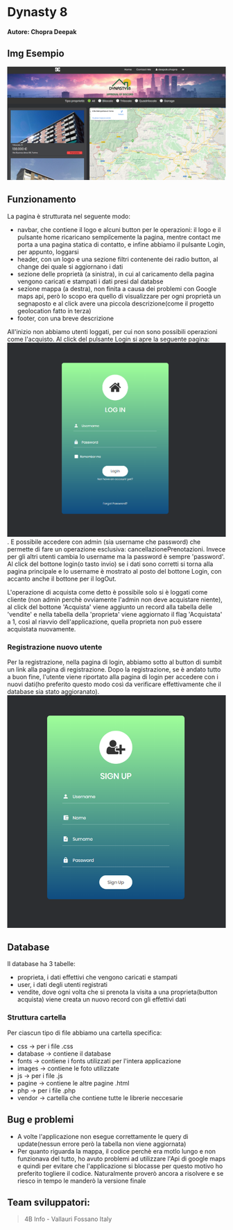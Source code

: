 # Dynasty 8
#### Autore: Chopra Deepak

## Img Esempio
![imgFigurativa](images/imgEsempio.PNG)

## Funzionamento
La pagina è strutturata nel seguente modo:
- navbar, che contiene il logo e alcuni button per le operazioni:
    il logo e il pulsante home ricaricano sempilcemente la pagina, mentre contact me porta a una pagina statica di contatto, e infine abbiamo il pulsante Login, per appunto, loggarsi
- header, con un logo e una sezione filtri contenente dei radio button, al change dei quale si aggiornano i dati
- sezione delle proprietà (a sinistra), in cui al caricamento della pagina vengono caricati e stampati i dati presi dal databse
- sezione mappa (a destra), non finita a causa dei problemi con Google maps api, però lo scopo era quello di visualizzare per ogni proprietà un segnaposto e al click avere una piccola descrizione(come il progetto geolocation fatto in terza)
- footer, con una breve descrizione

All'inizio non abbiamo utenti loggati, per cui non sono possibili operazioni come l'acquisto. Al click del pulsante Login si apre la seguente pagina: ![imgFigurativa](images/imgLogin.PNG). E possibile accedere con admin (sia username che password) che permette di fare un operazione esclusiva: cancellazionePrenotazioni. Invece per gli altri utenti cambia lo username ma la password è sempre 'password'. Al click del bottone login(o tasto invio) se i dati sono corretti si torna alla pagina principale e lo username è mostrato al posto del bottone Login, con accanto anche il bottone per il logOut. 

L'operazione di acquista come detto è possibile solo si è loggati come cliente (non admin perchè ovviamente l'admin non deve acquistare niente), al click del bottone 'Acquista' viene aggiunto un record alla tabella delle 'vendite' e nella tabella della 'proprieta' viene aggiornato il flag 'Acquistata' a 1, così al riavvio dell'applicazione, quella proprieta non può essere acquistata nuovamente.   

### Registrazione nuovo utente
Per la registrazione, nella pagina di login, abbiamo sotto al button di sumbit un link alla pagina di registrazione. Dopo la registrazione, se è andato tutto a buon fine, l'utente viene riportato alla pagina di login per accedere con i nuovi dati(ho preferito questo modo così da verificare effettivamente che il database sia stato aggioranato).
![imgFigurativa](images/imgSignUp.PNG)

## Database
Il database ha 3 tabelle:
- proprieta, i dati effettivi che vengono caricati e stampati
- user, i dati degli utenti registrati
- vendite, dove ogni volta che si prenota la visita a una proprieta(button acquista) viene creata un nuovo record con gli effettivi dati

### Struttura cartella
Per ciascun tipo di file abbiamo una cartella specifica:
- css -> per i file .css
- database -> contiene il database
- fonts -> contiene i fonts utilizzati per l'intera applicazione
- images -> contiene le foto utilizzate
- js -> per i file .js
- pagine -> contiene le altre pagine .html
- php -> per i file .php
- vendor -> cartella che contiene tutte le librerie neccesarie

## Bug e problemi
- A volte l'applicazione non esegue correttamente le query di update(nessun errore però la tabella non viene aggiornata)
- Per quanto riguarda la mappa, il codice perchè era motlo lungo e non funzionava del tutto, ho avuto problemi ad utilizzare l'Api di google maps e quindi per evitare che l'applicazione si blocasse per questo motivo ho preferito togliere il codice. Naturalmente proverò ancora a risolvere e se riesco in tempo le manderò la versione finale

## Team sviluppatori:
> 4B Info - Vallauri Fossano Italy